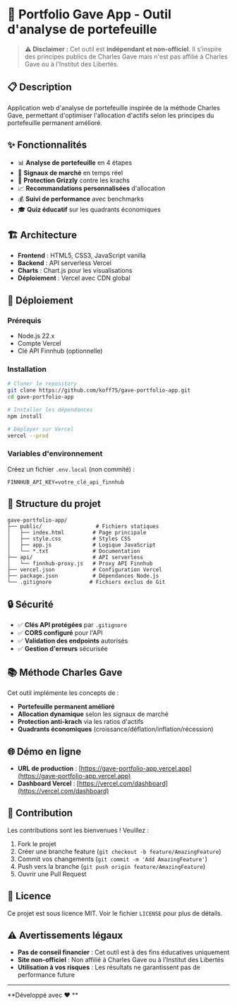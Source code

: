 # 🚀 Portfolio Gave App - Outil d'analyse de portefeuille

> **⚠️ Disclaimer :** Cet outil est **indépendant et non-officiel**. Il s'inspire des principes publics de Charles Gave mais n'est pas affilié à Charles Gave ou à l'Institut des Libertés.

## 📋 Description

Application web d'analyse de portefeuille inspirée de la méthode Charles Gave, permettant d'optimiser l'allocation d'actifs selon les principes du portefeuille permanent amélioré.

## ✨ Fonctionnalités

- 📊 **Analyse de portefeuille** en 4 étapes
- 🎯 **Signaux de marché** en temps réel
- 🐻 **Protection Grizzly** contre les krachs
- 📈 **Recommandations personnalisées** d'allocation
- 💰 **Suivi de performance** avec benchmarks
- 🎓 **Quiz éducatif** sur les quadrants économiques

## 🏗️ Architecture

- **Frontend** : HTML5, CSS3, JavaScript vanilla
- **Backend** : API serverless Vercel
- **Charts** : Chart.js pour les visualisations
- **Déploiement** : Vercel avec CDN global

## 🚀 Déploiement

### Prérequis
- Node.js 22.x
- Compte Vercel
- Clé API Finnhub (optionnelle)

### Installation
```bash
# Cloner le repository
git clone https://github.com/koff75/gave-portfolio-app.git
cd gave-portfolio-app

# Installer les dépendances
npm install

# Déployer sur Vercel
vercel --prod
```

### Variables d'environnement
Créez un fichier `.env.local` (non commité) :
```env
FINNHUB_API_KEY=votre_clé_api_finnhub
```

## 📁 Structure du projet

```
gave-portfolio-app/
├── public/                 # Fichiers statiques
│   ├── index.html         # Page principale
│   ├── style.css          # Styles CSS
│   ├── app.js             # Logique JavaScript
│   └── *.txt              # Documentation
├── api/                   # API serverless
│   └── finnhub-proxy.js   # Proxy API Finnhub
├── vercel.json            # Configuration Vercel
├── package.json           # Dépendances Node.js
└── .gitignore            # Fichiers exclus de Git
```

## 🔒 Sécurité

- ✅ **Clés API protégées** par `.gitignore`
- ✅ **CORS configuré** pour l'API
- ✅ **Validation des endpoints** autorisés
- ✅ **Gestion d'erreurs** sécurisée

## 📚 Méthode Charles Gave

Cet outil implémente les concepts de :
- **Portefeuille permanent amélioré**
- **Allocation dynamique** selon les signaux de marché
- **Protection anti-krach** via les ratios d'actifs
- **Quadrants économiques** (croissance/déflation/inflation/récession)

## 🌐 Démo en ligne

- **URL de production** : [https://gave-portfolio-app.vercel.app](https://gave-portfolio-app.vercel.app)
- **Dashboard Vercel** : [https://vercel.com/dashboard](https://vercel.com/dashboard)

## 🤝 Contribution

Les contributions sont les bienvenues ! Veuillez :
1. Fork le projet
2. Créer une branche feature (`git checkout -b feature/AmazingFeature`)
3. Commit vos changements (`git commit -m 'Add AmazingFeature'`)
4. Push vers la branche (`git push origin feature/AmazingFeature`)
5. Ouvrir une Pull Request

## 📄 Licence

Ce projet est sous licence MIT. Voir le fichier `LICENSE` pour plus de détails.

## ⚠️ Avertissements légaux

- **Pas de conseil financier** : Cet outil est à des fins éducatives uniquement
- **Site non-officiel** : Non affilié à Charles Gave ou à l'Institut des Libertés
- **Utilisation à vos risques** : Les résultats ne garantissent pas de performance future

---

**Développé avec ❤️ **
